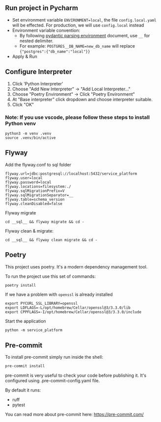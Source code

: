 ## Run project in Pycharm

- Set environment variable `ENVIRONMENT=local`, the file `config.local.yaml` will be
  effected. For production, we will use `config.local` instead
- Environment variable convention:
    - By
      following [pydantic parsing environment](https://docs.pydantic.dev/latest/concepts/pydantic_settings/#parsing-environment-variable-values)
      document, use `__` for nested delimiter.
    - For example: `POSTGRES__DB_NAME=new_db_name` will
      replace `{"postgres":{"db_name":"local"}}`
- Apply & Run

## Configure Interpreter

1. Click 'Python Interpreter'
2. Choose "Add New Interpreter" -> "Add Local Interpreter..."
3. Choose "Poetry Environment" -> Click "Poetry Environment"
4. At "Base interpreter" click dropdown and choose interpreter suitable.
5. Click "OK"

### Note: If you use vscode, please follow these steps to install Python venv

```shell
python3 -m venv .venv
source .venv/bin/active
```

## Flyway

Add the flyway.conf to sql folder

```text
flyway.url=jdbc:postgresql://localhost:5432/service_platform
flyway.user=local
flyway.password=local
flyway.locations=filesystem:./
flyway.sqlMigrationPrefix=V
flyway.sqlMigrationSeparator=__
flyway.table=schema_version
flyway.cleanDisabled=false
```

Flyway migrate

```shell
cd __sql__ && flyway migrate && cd -
```

Flyway clean & migrate:

```shell
cd __sql__ && flyway clean migrate && cd -
```

## Poetry

This project uses poetry. It's a modern dependency management tool.

To run the project use this set of commands:

```bash
poetry install
```

If we have a problem with `openssl` is already installed

```shell
export PYCURL_SSL_LIBRARY=openssl
export LDFLAGS=-L/opt/homebrew/Cellar/openssl@3/3.3.0/lib
export CPPFLAGS=-I/opt/homebrew/Cellar/openssl@3/3.3.0/include
```

Start the application

```shell
python -m service_platform
```

## Pre-commit

To install pre-commit simply run inside the shell:

```bash
pre-commit install
```

pre-commit is very useful to check your code before publishing it.
It's configured using .pre-commit-config.yaml file.

By default it runs:

* ruff
* pytest

You can read more about pre-commit here: https://pre-commit.com/
